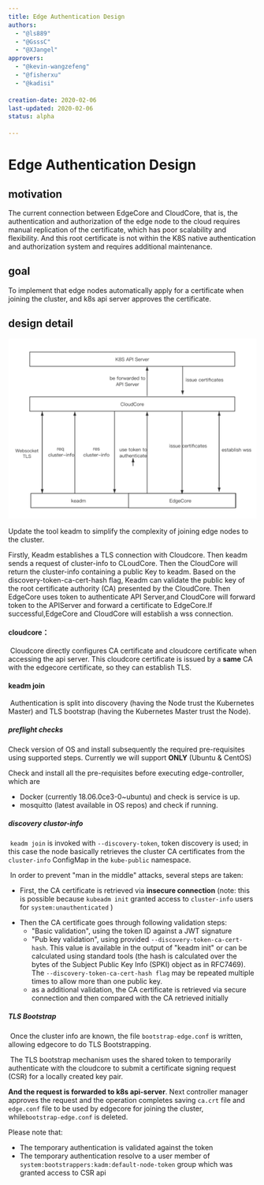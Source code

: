 ```yaml
---
title: Edge Authentication Design
authors:
  - "@ls889"
  - "@GsssC"
  - "@XJangel"
approvers:
  - "@kevin-wangzefeng"
  - "@fisherxu"
  - "@kadisi"

creation-date: 2020-02-06
last-updated: 2020-02-06
status: alpha

---
```


# Edge Authentication Design

## motivation

The current connection between EdgeCore and CloudCore, that is, the authentication and authorization of the edge node to the cloud requires manual replication of the certificate, which has poor scalability and flexibility. And this root certificate is not within the K8S native authentication and authorization system and requires additional maintenance.

## goal

To implement that edge nodes automatically apply for a certificate when joining the cluster, and k8s api server approves the certificate.

## design detail

![token.png](../images/edgeAuthentication/edge_authentication.jpg)

Update the tool keadm to simplify the complexity of joining edge nodes to the cluster.

Firstly, Keadm establishes a TLS connection with Cloudcore. Then keadm sends a request of cluster-info to CLoudCore. Then the CloudCore will return the cluster-info containing  a public Key to keadm. Based on the discovery-token-ca-cert-hash flag, Keadm can validate the public key of the root certificate authority (CA) presented by the CloudCore. Then EdgeCore uses token to authenticate API Server,and CloudCore will forward token to the APIServer and forward a certificate to EdgeCore.If successful,EdgeCore and CloudCore will establish a wss connection.

#### cloudcore：

​	Cloudcore directly configures CA certificate and cloudcore certificate when accessing the api server. This cloudcore certificate is issued by a **same** CA with the edgecore certificate, so they can establish TLS.

#### keadm join

​	Authentication is split into discovery (having the Node trust the Kubernetes Master) and TLS bootstrap (having the Kubernetes Master trust the Node).

##### 	preflight checks

Check version of OS and install subsequently the required pre-requisites using supported steps. Currently we will support **ONLY** (Ubuntu & CentOS)

Check and install all the pre-requisites before executing edge-controller, which are

- Docker (currently 18.06.0ce3-0~ubuntu) and check is service is up.
- mosquitto (latest available in OS repos) and check if running.

##### 	discovery clustor-info

​	`keadm join` is invoked with `--discovery-token`, token discovery is used; in this case the node basically retrieves the cluster CA certificates from the  `cluster-info` ConfigMap in the `kube-public` namespace.

​	In order to prevent "man in the middle" attacks, several steps are taken:

+ First, the CA certificate is retrieved via **insecure connection** (note: this is possible because `kubeadm init` granted access to  `cluster-info` users for `system:unauthenticated` )

- Then the CA certificate goes through following validation steps:
  - "Basic validation", using the token ID against a JWT signature
  - "Pub key validation", using provided `--discovery-token-ca-cert-hash`. This value is available in the output of "keadm init" or can be calculated using standard tools (the hash is calculated over the bytes of the Subject Public Key Info (SPKI) object as in RFC7469). The `--discovery-token-ca-cert-hash flag` may be repeated multiple times to allow more than one public key.
  - as a additional validation, the CA certificate is retrieved via secure connection and then compared with the CA retrieved initially

##### TLS Bootstrap

​	Once the cluster info are known, the file `bootstrap-edge.conf` is written, allowing edgecore to do TLS Bootstrapping.

​	The TLS bootstrap mechanism uses the shared token to temporarily authenticate with the cloudcore to submit a certificate signing request (CSR) for a locally created key pair.

**And the request is forwarded to k8s api-server**. Next controller manager approves the request and the operation completes saving `ca.crt` file and `edge.conf` file to be used by edgecore for joining the cluster, while`bootstrap-edge.conf` is deleted.

Please note that:

- The temporary authentication is validated against the token
- The temporary authentication resolve to a user member of  `system:bootstrappers:kadm:default-node-token` group which was granted access to CSR api
